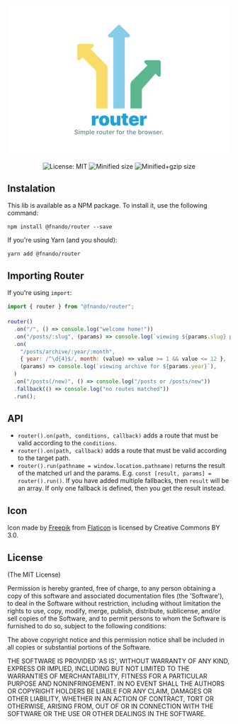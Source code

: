 ![@fnando/router: Simple router for the browser.](https://github.com/fnando/router/raw/main/router.png)

<p align="center">
  <img src="https://img.shields.io/badge/license-MIT-orange.svg" alt="License: MIT">
  <img src="http://img.badgesize.io/fnando/router/main/dist/router.js.svg?label=min+size" alt="Minified size">
  <img src="http://img.badgesize.io/fnando/router/main/dist/router.js.svg?compression=gzip&label=min%2Bgzip+size" alt="Minified+gzip size">
</p>

## Instalation

This lib is available as a NPM package. To install it, use the following
command:

```
npm install @fnando/router --save
```

If you're using Yarn (and you should):

```
yarn add @fnando/router
```

## Importing Router

If you're using `import`:

```js
import { router } from "@fnando/router";

router()
  .on("/", () => console.log("welcome home!"))
  .on("/posts/:slug", (params) => console.log(`viewing ${params.slug} post`))
  .on(
    "/posts/archive/:year/:month",
    { year: /^\d{4}$/, month: (value) => value >= 1 && value <= 12 },
    (params) => console.log(`viewing archive for ${params.year}`),
  )
  .on("/posts(/new)", () => console.log("/posts or /posts/new"))
  .fallback(() => console.log("no routes matched"))
  .run();
```

## API

- `router().on(path, conditions, callback)` adds a route that must be valid
  according to the `conditions`.
- `router().on(path, callback)` adds a route that must be valid according to the
  target path.
- `router().run(pathname = window.location.pathname)` returns the result of the
  matched url and the params. E.g. `const [result, params] = router().run()`. If
  you have added multiple fallbacks, then `result` will be an array. If only one
  fallback is defined, then you get the result instead.

## Icon

Icon made by [Freepik](https://www.freepik.com) from
[Flaticon](https://www.flaticon.com/) is licensed by Creative Commons BY 3.0.

## License

(The MIT License)

Permission is hereby granted, free of charge, to any person obtaining a copy of
this software and associated documentation files (the 'Software'), to deal in
the Software without restriction, including without limitation the rights to
use, copy, modify, merge, publish, distribute, sublicense, and/or sell copies of
the Software, and to permit persons to whom the Software is furnished to do so,
subject to the following conditions:

The above copyright notice and this permission notice shall be included in all
copies or substantial portions of the Software.

THE SOFTWARE IS PROVIDED 'AS IS', WITHOUT WARRANTY OF ANY KIND, EXPRESS OR
IMPLIED, INCLUDING BUT NOT LIMITED TO THE WARRANTIES OF MERCHANTABILITY, FITNESS
FOR A PARTICULAR PURPOSE AND NONINFRINGEMENT. IN NO EVENT SHALL THE AUTHORS OR
COPYRIGHT HOLDERS BE LIABLE FOR ANY CLAIM, DAMAGES OR OTHER LIABILITY, WHETHER
IN AN ACTION OF CONTRACT, TORT OR OTHERWISE, ARISING FROM, OUT OF OR IN
CONNECTION WITH THE SOFTWARE OR THE USE OR OTHER DEALINGS IN THE SOFTWARE.
